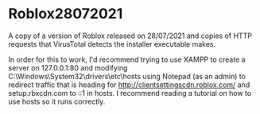 # Roblox28072021
A copy of a version of Roblox released on 28/07/2021 and copies of HTTP requests that VirusTotal detects the installer executable makes.

In order for this to work, I'd recommend trying to use XAMPP to create a server on 127.0.0.1:80 and modifying C:\Windows\System32\drivers\etc\hosts using Notepad (as an admin) to redirect traffic that is heading for http://clientsettingscdn.roblox.com/ and setup.rbxcdn.com to ::1 in hosts. I recommend reading a tutorial on how to use hosts so it runs correctly.
